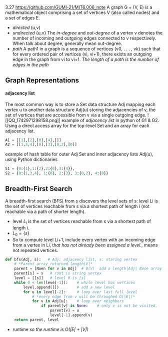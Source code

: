 3.27 https://github.com/GUMI-21/MIT6.006_note
A graph G = (V, E) is a mathematical object comprising a set of vertices V (also called nodes) and a set of edges E.
+ *directed*   (u,v)
+ *undirected*  {u,v}
The *in-degree* and *out-degree* of a vertex v denotes the number of incoming and outgoing edges connected to v respectively.
When talk about degree, generally mean out-degree.
+ *path*
A path1 in a graph is a sequence of vertices (v0, . . . , vk) such that for every ordered pair of vertices (vi, vi+1), there exists an outgoing edge in the graph from vi to vi+1.
*The length of a path is the number of edges in the path*
## Graph Representations
#### adjacency list
The most common way is to store a Set data structure Adj mapping each vertex u to another data structure Adj(u) storing the adjacencies of v, the set of vertices that are accessible from v via a single outgoing edge.
![[QQ_1742971298158.png]]
example of *adjacency list* in python of G1 & G2. Using a direct access array for the top-level Set and an array for each adjacency list.
```python
A1 = [[1],[2],[0],[4],[]]
A2 = [[1,3,4],[0],[3],[0,2],[0]]
```
example of hash table for outer Adj Set and inner adjacency lists Adj(u), using Python dictionaries
```python
S1 = {0:{1},1:{2},2:{0},3:{4}},
S2 = {0:{1,3,4}, 1:{0}, 2:{3}, 3:{0,2}, 4:{0}}
```
## Breadth-First Search
A breadth-first search (BFS) from s discovers the level sets of s: level Li is the set of vertices reachable from s via a shortest path of length i (not reachable via a path of shorter length).
+ level $L_i$ is the set of vertices reachable from s via a shortest path of length i.
+ $L_0 = \{s\}$
+ So to compute level Li+1, include every vertex with an incoming edge from a vertex in Li, t*hat has not already been assigned a level.*, means not repeated vertices.
```python
def bfs(Adj, s):   # Adj: adjacency list, s: staring vertex
	# *Parent array returned length|V|*
	parent = [Noen for v in Adj]  # O(V)  add a length|Adj| None array.
	parent[s] = s   # root is string vertex
	level = [[s]]   # level 0 is [s]
	while 0 < len(leve[-1]):    # while level has vertices
		level.append([])        # add a new level
		for u in level[-2]:     # loop over last full level
			# *every edge from v will be throughed O(|E|)*
			for v in Adj[u]:    # loop over neighbors
				if parent[v] is None:    # only v is not be visited.
					parent[v] = u
					level[-1].append(v)
	return parent, level
```
+ runtime
*so the runtime is O(|E| + |V|)*
